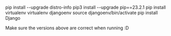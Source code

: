 pip install --upgrade distro-info
pip3 install --upgrade pip==23.2.1
pip install virtualenv
virtualenv djangoenv
source djangoenv/bin/activate
pip install Django

Make sure the versions above are correct when running :D

